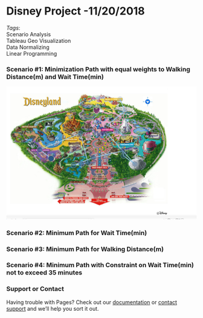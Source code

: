 # **Disney Project -11/20/2018**
_Tags_: <br/>
Scenario Analysis <br/>
Tableau Geo Visualization <br/>
Data Normalizing <br/>
Linear Programming <br/>

### Scenario #1: Minimization Path with equal weights to Walking Distance(m) and Wait Time(min)
![](dis.PNG)


### Scenario #2: Minimum Path for Wait Time(min)




### Scenario #3: Minimum Path for Walking Distance(m)





### Scenario #4: Minimum Path with Constraint on Wait Time(min) not to exceed 35 minutes






### Support or Contact

Having trouble with Pages? Check out our [documentation](https://help.github.com/categories/github-pages-basics/) or [contact support](https://github.com/contact) and we’ll help you sort it out.
